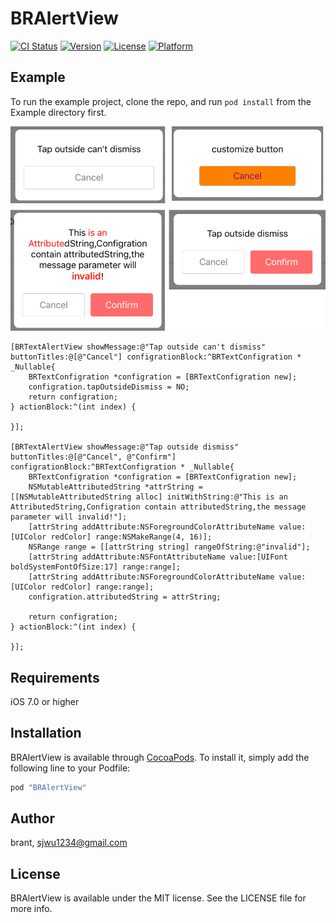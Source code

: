 # BRAlertView

[![CI Status](http://img.shields.io/travis/brant/BRAlertView.svg?style=flat)](https://travis-ci.org/brant/BRAlertView)
[![Version](https://img.shields.io/cocoapods/v/BRAlertView.svg?style=flat)](http://cocoapods.org/pods/BRAlertView)
[![License](https://img.shields.io/cocoapods/l/BRAlertView.svg?style=flat)](http://cocoapods.org/pods/BRAlertView)
[![Platform](https://img.shields.io/cocoapods/p/BRAlertView.svg?style=flat)](http://cocoapods.org/pods/BRAlertView)

## Example

To run the example project, clone the repo, and run `pod install` from the Example directory first.

![效果图](./screenshort.png)

```
[BRTextAlertView showMessage:@"Tap outside can't dismiss" buttonTitles:@[@"Cancel"] configrationBlock:^BRTextConfigration * _Nullable{
    BRTextConfigration *configration = [BRTextConfigration new];
    configration.tapOutsideDismiss = NO;
    return configration;
} actionBlock:^(int index) {

}];

[BRTextAlertView showMessage:@"Tap outside dismiss" buttonTitles:@[@"Cancel", @"Confirm"] configrationBlock:^BRTextConfigration * _Nullable{
    BRTextConfigration *configration = [BRTextConfigration new];
    NSMutableAttributedString *attrString = [[NSMutableAttributedString alloc] initWithString:@"This is an AttributedString,Configration contain attributedString,the message parameter will invalid!"];
    [attrString addAttribute:NSForegroundColorAttributeName value:[UIColor redColor] range:NSMakeRange(4, 16)];
    NSRange range = [[attrString string] rangeOfString:@"invalid"];
    [attrString addAttribute:NSFontAttributeName value:[UIFont boldSystemFontOfSize:17] range:range];
    [attrString addAttribute:NSForegroundColorAttributeName value:[UIColor redColor] range:range];
    configration.attributedString = attrString;
                
    return configration;
} actionBlock:^(int index) {
                
}];
```

## Requirements

iOS 7.0 or higher

## Installation

BRAlertView is available through [CocoaPods](http://cocoapods.org). To install
it, simply add the following line to your Podfile:

```ruby
pod "BRAlertView"
```

## Author

brant, sjwu1234@gmail.com

## License

BRAlertView is available under the MIT license. See the LICENSE file for more info.
